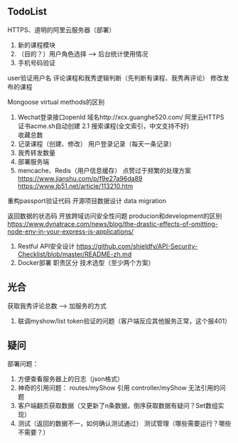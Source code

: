 ## TodoList
HTTPS、道明的阿里云服务器（部署）

1. 新的课程模块
2. （目的？）用户角色选择 --> 后台统计使用情况
3. 手机号码验证

user验证用户名
评论课程和我秀逻辑判断（先判断有课程、我秀再评论）
修改发布的课程

Mongoose virtual methods的区别

1. Wechat登录接口openId
    域名http://xcx.guanghe520.com/
    阿里云HTTPS
    证书acme.sh自动创建
2.1 搜索课程(全文索引，中文支持不好)  
    收藏总数
3. 记录课程（创建、修改）
   用户登录记录（每天一条记录）
4. 我秀转发数量      
6. 部署服务端
7. mencache、Redis（用户信息缓存）
点赞过于频繁的处理方案
https://www.jianshu.com/p/f9e27a96da89
https://www.jb51.net/article/113210.htm


重构passport验证代码
开源项目数据设计
data migration


返回数据的状态码
开放跨域访问安全性问题
producion和development的区别
https://www.dynatrace.com/news/blog/the-drastic-effects-of-omitting-node-env-in-your-express-js-applications/


1. Restful API安全设计 https://github.com/shieldfy/API-Security-Checklist/blob/master/README-zh.md
2. Docker部署
职责区分
技术选型（至少两个方案）


## 光合
获取我秀评论总数 --> 加服务的方式
1. 联调myshow/list token验证的问题（客户端反应其他服务正常，这个报401）

## 疑问
部署问题：
1. 方便查看服务器上的日志（json格式）
2. 神奇的引用问题： routes/myShow 引用 controller/myShow 无法引用的问题
3. 客户端翻页获取数据（又更新了n条数据，倒序获取数据有疑问？Set数组实现）
4. 测试（返回的数据不一，如何确认测试通过）
   测试管理（哪些需要运行？哪些不需要？）